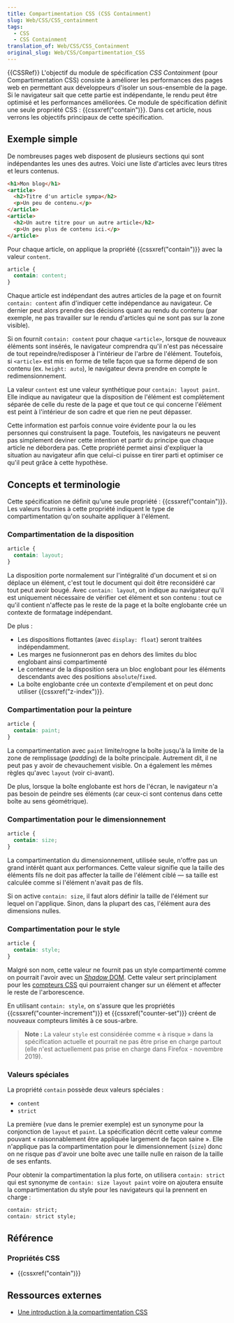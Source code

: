 ```yaml
---
title: Compartimentation CSS (CSS Containment)
slug: Web/CSS/CSS_containment
tags:
  - CSS
  - CSS Containment
translation_of: Web/CSS/CSS_Containment
original_slug: Web/CSS/Compartimentation_CSS
---
```


{{CSSRef}}
L'objectif du module de spécification _CSS Containment_ (pour Compartimentation CSS) consiste à améliorer les performances des pages web en permettant aux développeurs d'isoler un sous-ensemble de la page. Si le navigateur sait que cette partie est indépendante, le rendu peut être optimisé et les performances améliorées. Ce module de spécification définit une seule propriété CSS : {{cssxref("contain")}}. Dans cet article, nous verrons les objectifs principaux de cette spécification.

## Exemple simple

De nombreuses pages web disposent de plusieurs sections qui sont indépendantes les unes des autres. Voici une liste d'articles avec leurs titres et leurs contenus.

```html
<h1>Mon blog</h1>
<article>
  <h2>Titre d'un article sympa</h2>
  <p>Un peu de contenu.</p>
</article>
<article>
  <h2>Un autre titre pour un autre article</h2>
  <p>Un peu plus de contenu ici.</p>
</article>
```

Pour chaque article, on applique la propriété {{cssxref("contain")}} avec la valeur `content`.

```css
article {
  contain: content;
}
```

Chaque article est indépendant des autres articles de la page et on fournit `contain: content` afin d'indiquer cette indépendance au navigateur. Ce dernier peut alors prendre des décisions quant au rendu du contenu (par exemple, ne pas travailler sur le rendu d'articles qui ne sont pas sur la zone visible).

Si on fournit `contain: content` pour chaque `<article>`, lorsque de nouveaux éléments sont insérés, le navigateur comprendra qu'il n'est pas nécessaire de tout repeindre/redisposer à l'intérieur de l'arbre de l'élément. Toutefois, si `<article>` est mis en forme de telle façon que sa forme dépend de son contenu (ex. `height: auto`), le navigateur devra prendre en compte le redimensionnement.

La valeur `content` est une valeur synthétique pour `contain: layout paint`. Elle indique au navigateur que la disposition de l'élément est complètement séparée de celle du reste de la page et que tout ce qui concerne l'élément est peint à l'intérieur de son cadre et que rien ne peut dépasser.

Cette information est parfois connue voire évidente pour la ou les personnes qui construisent la page. Toutefois, les navigateurs ne peuvent pas simplement deviner cette intention et partir du principe que chaque article ne débordera pas. Cette propriété permet ainsi d'expliquer la situation au navigateur afin que celui-ci puisse en tirer parti et optimiser ce qu'il peut grâce à cette hypothèse.

## Concepts et terminologie

Cette spécification ne définit qu'une seule propriété : {{cssxref("contain")}}. Les valeurs fournies à cette propriété indiquent le type de compartimentation qu'on souhaite appliquer à l'élément.

### Compartimentation de la disposition

```css
article {
  contain: layout;
}
```

La disposition porte normalement sur l'intégralité d'un document et si on déplace un élément, c'est tout le document qui doit être reconsidéré car tout peut avoir bougé. Avec `contain: layout`, on indique au navigateur qu'il est uniquement nécessaire de vérifier cet élément et son contenu : tout ce qu'il contient n'affecte pas le reste de la page et la boîte englobante crée un contexte de formatage indépendant.

De plus :

- Les dispositions flottantes (avec `display: float`) seront traitées indépendamment.
- Les marges ne fusionneront pas en dehors des limites du bloc englobant ainsi compartimenté
- Le conteneur de la disposition sera un bloc englobant pour les éléments descendants avec des positions `absolute`/`fixed`.
- La boîte englobante crée un contexte d'empilement et on peut donc utiliser {{cssxref("z-index")}}.

### Compartimentation pour la peinture

```css
article {
  contain: paint;
}
```

La compartimentation avec `paint` limite/rogne la boîte jusqu'à la limite de la zone de remplissage (_padding_) de la boîte principale. Autrement dit, il ne peut pas y avoir de chevauchement visible. On a également les mêmes règles qu'avec `layout` (voir ci-avant).

De plus, lorsque la boîte englobante est hors de l'écran, le navigateur n'a pas besoin de peindre ses éléments (car ceux-ci sont contenus dans cette boîte au sens géométrique).

### Compartimentation pour le dimensionnement

```css
article {
  contain: size;
}
```

La compartimentation du dimensionnement, utilisée seule, n'offre pas un grand intérêt quant aux performances. Cette valeur signifie que la taille des éléments fils ne doit pas affecter la taille de l'élément ciblé — sa taille est calculée comme si l'élément n'avait pas de fils.

Si on active `contain: size`, il faut alors définir la taille de l'élément sur lequel on l'applique. Sinon, dans la plupart des cas, l'élément aura des dimensions nulles.

### Compartimentation pour le style

```css
article {
  contain: style;
}
```

Malgré son nom, cette valeur ne fournit pas un style compartimenté comme on pourrait l'avoir avec un [_Shadow_ DOM](/fr/docs/Web/Web_Components/Using_shadow_DOM). Cette valeur sert principlament pour les [compteurs CSS](/fr/docs/Web/CSS/CSS_Lists/Compteurs_CSS) qui pourraient changer sur un élément et affecter le reste de l'arborescence.

En utilisant `contain: style`, on s'assure que les propriétés {{cssxref("counter-increment")}} et {{cssxref("counter-set")}} créent de nouveaux compteurs limités à ce sous-arbre.

> **Note :** La valeur `style` est considérée comme « à risque » dans la spécification actuelle et pourrait ne pas être prise en charge partout (elle n'est actuellement pas prise en charge dans Firefox - novembre 2019).

### Valeurs spéciales

La propriété `contain` possède deux valeurs spéciales :

- `content`
- `strict`

La première (vue dans le premier exemple) est un synonyme pour la conjonction de `layout` et `paint`. La spécification décrit cette valeur comme pouvant « raisonnablement être appliquée largement de façon saine ». Elle n'applique pas la compartimentation pour le dimensionnement (`size`) donc on ne risque pas d'avoir une boîte avec une taille nulle en raison de la taille de ses enfants.

Pour obtenir la compartimentation la plus forte, on utilisera `contain: strict` qui est synonyme de `contain: size layout paint` voire on ajoutera ensuite la compartimentation du style pour les navigateurs qui la prennent en charge :

```css
contain: strict;
contain: strict style;
```

## Référence

### Propriétés CSS

- {{cssxref("contain")}}

## Ressources externes

- [Une introduction à la compartimentation CSS](https://blogs.igalia.com/mrego/2019/01/11/an-introduction-to-css-containment/)
